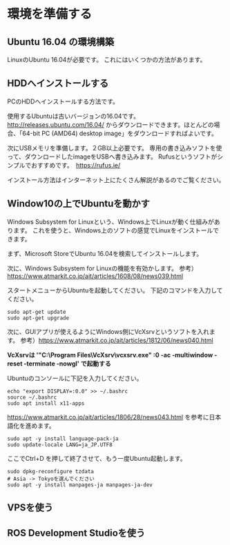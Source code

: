 # 環境を準備する
## Ubuntu 16.04 の環境構築
LinuxのUbuntu 16.04が必要です。
これにはいくつかの方法があります。

## HDDへインストールする
PCのHDDへインストールする方法です。

使用するUbuntuは古いバージョンの16.04です。
http://releases.ubuntu.com/16.04/
からダウンロードできます。ほとんどの場合、「64-bit PC (AMD64) desktop image」をダウンロードすればよいです。

次にUSBメモリを準備します。２GB以上必要です。
専用の書き込みソフトを使って、ダウンロードしたimageをUSBへ書き込みます。
Rufusというソフトがシンプルでおすすめです。　https://rufus.ie/

インストール方法はインターネット上にたくさん解説があるのでご覧ください。

## Window10の上でUbuntuを動かす
Windows Subsystem for Linuxという、Windows上でLinuxが動く仕組みがあります。
これを使うと、Windows上のソフトの感覚でLinuxをインストールできます。

まず、Microsoft StoreでUbuntu 16.04を検索してインストールします。

次に、Windows Subsystem for Linuxの機能を有効かします。
参考）https://www.atmarkit.co.jp/ait/articles/1608/08/news039.html

スタートメニューからUbuntuを起動してください。
下記のコマンドを入力してください。
```
sudo apt-get update
sudo apt-get upgrade
```

次に、GUIアプリが使えるようにWindows側にVcXsrvというソフトを入れます。
参考）https://www.atmarkit.co.jp/ait/articles/1812/06/news040.html

**VcXsrvは '"C:\Program Files\VcXsrv\vcxsrv.exe" :0 -ac -multiwindow -reset -terminate -nowgl' で起動する**

Ubuntuのコンソールに下記を入力してください。
```
echo "export DISPLAY=:0.0" >> ~/.bashrc
source ~/.bashrc
sudo apt install x11-apps
```

https://www.atmarkit.co.jp/ait/articles/1806/28/news043.html
を参考に日本語化を進めます。
```
sudo apt -y install language-pack-ja
sudo update-locale LANG=ja_JP.UTF8
```
ここでCtrl+D を押して終了させて、もう一度Ubuntu起動します。
```
sudo dpkg-reconfigure tzdata
# Asia -> Tokyoを選んでください
sudo apt -y install manpages-ja manpages-ja-dev
```



## VPSを使う

## ROS Development Studioを使う
